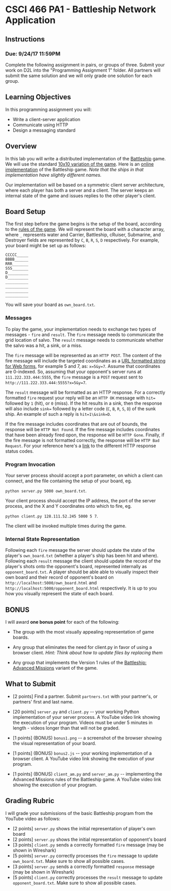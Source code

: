 # CSCI 466 PA1 - Battleship Network Application 

## Instructions
### Due: 9/24/17 11:59PM


Complete the following assignment in pairs, or groups of three. 
Submit your work on D2L into the "Programming Assignment 1" folder. 
All partners will submit the same solution and we will only grade one solution for each group.


## Learning Objectives

In this programming assignment you will:

- Write a client-server application
- Communicate using HTTP
- Design a messaging standard


## Overview

In this lab you will write a distributed implementation of the 
[Battleship](https://en.wikipedia.org/wiki/Battleship_\(game\)) game.
We will use the standard [10x10 variation of the game](https://en.wikipedia.org/wiki/Battleship_\(game\)#Description).
Here is an [online implementation](http://www.battleshiponline.org/) of the Battleship game.
*Note that the ships in that implementation have slightly different names.*

Our implementation will be based on a symmetric client server architecture, where each player has both a server and a client.
The server keeps an internal state of the game and issues replies to the other player's client.



## Board Setup

The first step before the game begins is the setup of the board, according to the [rules of the game](https://en.wikipedia.org/wiki/Battleship_\(game\)#Description).
We will represent the board with a character array, where `_` represents water and Carrier, Battleship, cRuiser, Submarine, and Destroyer fields are represented by `C`, `B`, `R`, `S`, `D` respectively. 
For example, your board might be set up as follows:

```
CCCCC_____
BBBB______
RRR_______
SSS_______
D_________
D_________
__________
__________
__________
__________
```

You will save your board as `own_board.txt`.

### Messages

To play the game, your implementation needs to exchange two types of messages - `fire` and `result`.
The `fire` message needs to communicate the grid location of salvo.
The `result` message needs to communicate whether the salvo was a hit, a sink, or a miss.

The `fire` message will be represented as an `HTTP POST`.
The content of the fire message will include the targeted coordinates as a [URL formatted string for Web forms](\href{https://en.wikipedia.org/wiki/Query_string#Web_forms), for example 5 and 7, as: `x=5&y=7`.
Assume that coordinates are 0-indexed.
So, assuming that your opponent's server runs at `111.222.333.444:5555`, the `fire` message is a `POST` request sent to `http://111.222.333.444:5555?x=5&y=7`.

The `result` message will be formatted as an HTTP response.
For a correctly formatted `fire` request your reply will be an `HTTP OK` message with `hit=` followed by `1` (hit), or `0` (miss).
If the hit results in a sink, then the response will also include `sink=` followed by a letter code (`C`, `B`, `R`, `S`, `D`) of the sunk ship.
An example of such a reply is `hit=1\&sink=D`.

If the fire message includes coordinates that are out of bounds, the response will be `HTTP Not Found`.
If the fire message includes coordinates that have been already fired opon, the response will be `HTTP Gone`.
Finally, if the fire message is not formatted correctly, the response will be `HTTP Bad Request`.
For your reference here's a [link](\href{https://en.wikipedia.org/wiki/List_of_HTTP_status_codes) to the different HTTP response status codes.


### Program Invocation

Your server process should accept a port parameter, on which a client can connect, and the file containing the setup of your board, eg. 

`python server.py 5000 own_board.txt`.

Your client process should accept the IP address, the port of the server process, and the X and Y coordinates onto which to fire, eg. 

`python client.py 128.111.52.245 5000 5 7`.

The client will be invoked multiple times during the game. 


### Internal State Representation
Following each `fire` message the server should update the state of the player's `own_board.txt` (whether a player's ship has been hit and where).
Following each `result` message the client should update the record of the player's shots onto the opponent's board, represented internally as `opponent_board.txt`.
A player should be able able to visually inspect their own board and their record of opponent's board on `http://localhost:5000/own_board.html` and `http://localhost:5000/opponent_board.html` respectively.
It is up to you how you visually represent the state of each board.


## BONUS

I will award __one bonus point__ for each of the following:  

* The group with the most visually appealing representation of game boards.

* Any group that eliminates the need for client.py in favor of using a browser client. 
  *Hint: Think about how to update files by replacing them*

* Any group that implements the Version 1 rules of the [Battleship: Advanced Missions](https://en.wikipedia.org/wiki/Electronic_Battleship:_Advanced_Mission) variant of the game.



## What to Submit

* \[2 points\] Find a partner.
Submit `partners.txt` with your partner's, or partners' first and last name.

* \[20 points\] `server.py` and `client.py` -- your working Python implementation of your server process. 
A YouTube video link showing the execution of your program.
Videos must be under 5 minutes in length - videos longer than that will not be graded.

* \[1 points\] (BONUS) `bonus1.png` -- a screenshot of the browser showing the visual representation of your board.

* \[1 points\] (BONUS) `bonus2.js` -- your working implementation of a browser client.
A YouTube video link showing the execution of your program.

* \[1 points\] (BONUS) `client_am.py` and `server_am.py` -- implementing the Advanced Missions rules of the Battleship game.
A YouTube video link showing the execution of your program.


## Grading Rubric

I will grade your submissions of the basic Battleship program from the YouTube video as follows:

* \[2 points\] `server.py` shows the initial representation of player's own board
* \[2 points\] `server.py` shows the initial representation of opponent's board
* \[3 points\] `client.py` sends a correctly formatted `fire` message (may be shown in Wireshark)
* \[5 points\] `server.py` correctly processes the `fire` message to update `own_board.txt`. Make sure to show all possible cases.
* \[3 points\] `server.py` sends a correctly formatted `response` message (may be shown in Wireshark)
* \[5 points\] `client.py` correctly processes the `result` message to update `opponent_board.txt`. Make sure to show all possible cases.



